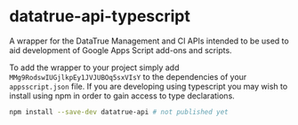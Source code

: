 # datatrue-api-typescript

A wrapper for the DataTrue Management and CI APIs intended to be used to aid development of Google Apps Script add-ons and scripts.

To add the wrapper to your project simply add `MMg9RodswIUGjlkpEy1JVJUBOq5sxVIsY` to the dependencies of your `appsscript.json` file. If you are developing using typescript you may wish to install using npm in order to gain access to type declarations.

```bash
npm install --save-dev datatrue-api # not published yet
```
